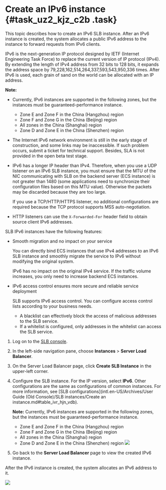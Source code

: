 # Create an IPv6 instance {#task_uz2_kjz_c2b .task}

This topic describes how to create an IPv6 SLB instance. After an IPv6 instance is created, the system allocates a public IPv6 address to the instance to forward requests from IPv6 clients.

IPv6 is the next-generation IP protocol designed by IETF \(Internet Engineering Task Force\) to replace the current version of IP protocol \(IPv4\). By extending the length of IPv4 address from 32 bits to 128 bits, it expands the address space by 79,228,162,514,264,337,593,543,950,336 times. After IPv6 is used, each grain of sand on the world can be allocated with an IP address.

**Note:** 

-   Currently, IPv6 instances are supported in the following zones, but the instances must be guaranteed-performance instance.
    -   Zone E and Zone F in the China \(Hangzhou\) region
    -   Zone F and Zone G in the China \(Beijing\) region
    -   All zones in the China \(Shanghai\) region
    -   Zone D and Zone E in the China \(Shenzhen\) region
-   The Internet IPv6 network environment is still in the early stage of construction, and some links may be inaccessible. If such problem occurs, submit a ticket for technical support. Besides, SLA is not provided in the open beta test stage.
-   IPv6 has a longer IP header than IPv4. Therefore, when you use a UDP listener on an IPv6 SLB instance, you must ensure that the MTU of the NIC communicating with SLB on the backend server \(ECS instance\) is not greater than 1480 \(some applications need to synchronize their configuration files based on this MTU value\). Otherwise the packets may be discarded because they are too large.

    If you use a TCP/HTTP/HTTPS listener, no additional configurations are required because the TCP protocol supports MSS auto-negotiation.

-   HTTP listeners can use the `X-Forwarded-For` header field to obtain source client IPv6 addresses.

SLB IPv6 instances have the following features:

-   Smooth migration and no impact on your service

    You can directly bind ECS instances that use IPv4 addresses to an IPv6 SLB instance and smoothly migrate the service to IPv6 without modifying the original system.

    IPv6 has no impact on the original IPv4 service. If the traffic volume increases, you only need to increase backend ECS instances.

-   IPv6 access control ensures more secure and reliable service deployment

    SLB supports IPv6 access control. You can configure access control lists according to your business needs.

    -   A blacklist can effectively block the access of malicious addresses to the SLB service.
    -   If a whitelist is configured, only addresses in the whitelist can access the SLB service.

1.  Log on to the [SLB console](https://slb.console.aliyun.com/slb/cn-hangzhou).
2.  In the left-side navigation pane, choose **Instances** \> **Server Load Balancer**.
3.  On the Server Load Balancer page, click **Create SLB Instance** in the upper-left corner.
4.  Configure the SLB instance. For the IP version, select **IPv6**. Other configurations are the same as configurations of common instances. For more information, see [SLB configurations](intl.en-US/Archives/User Guide (Old Console)/SLB instances/Create an instance.md#table_ivr_hjn_vdb).

    **Note:** Currently, IPv6 instances are supported in the following zones, but the instances must be guaranteed-performance instance.

    -   Zone E and Zone F in the China \(Hangzhou\) region
    -   Zone F and Zone G in the China \(Beijing\) region
    -   All zones in the China \(Shanghai\) region
    -   Zone D and Zone E in the China \(Shenzhen\) region
    ![](http://static-aliyun-doc.oss-cn-hangzhou.aliyuncs.com/assets/img/15645/15580588827308_en-US.png)

5.  Go back to the **Server Load Balancer** page to view the created IPv6 instance.

After the IPv6 instance is created, the system allocates an IPv6 address to it.

![](http://static-aliyun-doc.oss-cn-hangzhou.aliyuncs.com/assets/img/15645/15580588827309_en-US.png)

